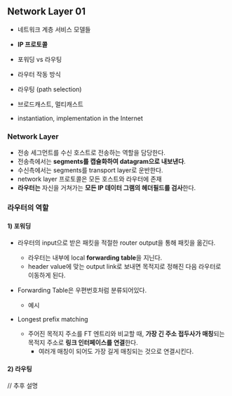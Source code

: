 ## Network Layer 01

- 네트워크 계층 서비스 모델들
- **IP 프로토콜** 
- 포워딩 vs  라우팅
- 라우터 작동 방식
- 라우팅 (path selection)
- 브로드캐스트, 멀티캐스트

- instantiation, implementation in the Internet



### Network Layer

- 전송 세그먼트를 수신 호스트로 전송하는 역할을 담당한다.
- 전송측에서는 **segments를 캡슐화하여 datagram으로 내보낸다**.
- 수신측에서는 segments를 transport layer로 운반한다.
- network layer 프로토콜은 모든 호스트와 라우터에 존재
- **라우터는** 자신을 거쳐가는 **모든 IP 데이터 그램의 헤더필드를 검사**한다.



### 라우터의 역할

#### 1) 포워딩

- 라우터의 input으로 받은 패킷을 적절한 router output을 통해 패킷을 옮긴다. 
  - 라우터는 내부에 local **forwarding table**을 지닌다. 
  - header value에 맞는 output link로 보내면 목적지로 정해진 다음 라우터로 이동하게 된다.

- Forwarding Table은 우편번호처럼 분류되어있다.
  - 예시
- Longest prefix matching
  - 주어진 목적지 주소를 FT 엔트리와 비교할 때, **가장 긴 주소 접두사가 매칭**되는 목적지 주소로 **링크 인터페이스를 연결**한다.
    - 여러개 매칭이 되어도 가장 길게 매칭되는 것으로 연결시킨다.



#### 2) 라우팅 

// 추후 설명

